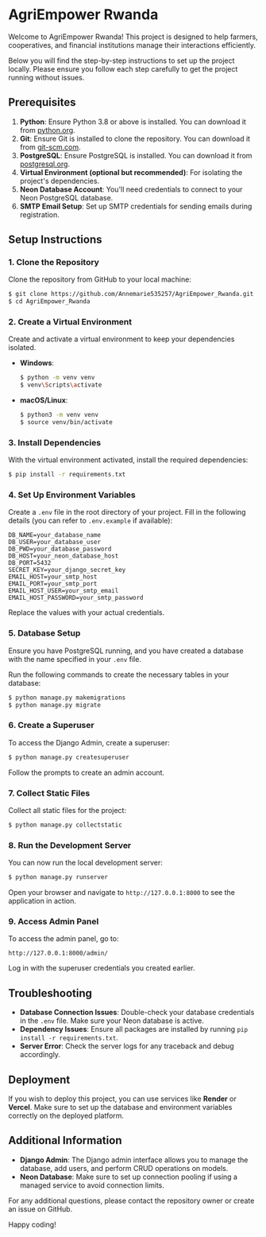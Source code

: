 # AgriEmpower Rwanda

Welcome to AgriEmpower Rwanda! This project is designed to help farmers, cooperatives, and financial institutions manage their interactions efficiently.

Below you will find the step-by-step instructions to set up the project locally. Please ensure you follow each step carefully to get the project running without issues.

## Prerequisites

1. **Python**: Ensure Python 3.8 or above is installed. You can download it from [python.org](https://www.python.org/downloads/).
2. **Git**: Ensure Git is installed to clone the repository. You can download it from [git-scm.com](https://git-scm.com/downloads).
3. **PostgreSQL**: Ensure PostgreSQL is installed. You can download it from [postgresql.org](https://www.postgresql.org/download/).
4. **Virtual Environment (optional but recommended)**: For isolating the project's dependencies.
5. **Neon Database Account**: You'll need credentials to connect to your Neon PostgreSQL database.
6. **SMTP Email Setup**: Set up SMTP credentials for sending emails during registration.

## Setup Instructions

### 1. Clone the Repository

Clone the repository from GitHub to your local machine:

```bash
$ git clone https://github.com/Annemarie535257/AgriEmpower_Rwanda.git
$ cd AgriEmpower_Rwanda
```

### 2. Create a Virtual Environment

Create and activate a virtual environment to keep your dependencies isolated.

- **Windows**:
  ```bash
  $ python -m venv venv
  $ venv\Scripts\activate
  ```

- **macOS/Linux**:
  ```bash
  $ python3 -m venv venv
  $ source venv/bin/activate
  ```

### 3. Install Dependencies

With the virtual environment activated, install the required dependencies:

```bash
$ pip install -r requirements.txt
```

### 4. Set Up Environment Variables

Create a `.env` file in the root directory of your project. Fill in the following details (you can refer to `.env.example` if available):

```
DB_NAME=your_database_name
DB_USER=your_database_user
DB_PWD=your_database_password
DB_HOST=your_neon_database_host
DB_PORT=5432
SECRET_KEY=your_django_secret_key
EMAIL_HOST=your_smtp_host
EMAIL_PORT=your_smtp_port
EMAIL_HOST_USER=your_smtp_email
EMAIL_HOST_PASSWORD=your_smtp_password
```

Replace the values with your actual credentials.

### 5. Database Setup

Ensure you have PostgreSQL running, and you have created a database with the name specified in your `.env` file.

Run the following commands to create the necessary tables in your database:

```bash
$ python manage.py makemigrations
$ python manage.py migrate
```

### 6. Create a Superuser

To access the Django Admin, create a superuser:

```bash
$ python manage.py createsuperuser
```

Follow the prompts to create an admin account.

### 7. Collect Static Files

Collect all static files for the project:

```bash
$ python manage.py collectstatic
```

### 8. Run the Development Server

You can now run the local development server:

```bash
$ python manage.py runserver
```

Open your browser and navigate to `http://127.0.0.1:8000` to see the application in action.

### 9. Access Admin Panel

To access the admin panel, go to:

```
http://127.0.0.1:8000/admin/
```

Log in with the superuser credentials you created earlier.

## Troubleshooting

- **Database Connection Issues**: Double-check your database credentials in the `.env` file. Make sure your Neon database is active.
- **Dependency Issues**: Ensure all packages are installed by running `pip install -r requirements.txt`.
- **Server Error**: Check the server logs for any traceback and debug accordingly.

## Deployment

If you wish to deploy this project, you can use services like **Render** or **Vercel**. Make sure to set up the database and environment variables correctly on the deployed platform.

## Additional Information

- **Django Admin**: The Django admin interface allows you to manage the database, add users, and perform CRUD operations on models.
- **Neon Database**: Make sure to set up connection pooling if using a managed service to avoid connection limits.

For any additional questions, please contact the repository owner or create an issue on GitHub.

Happy coding!
